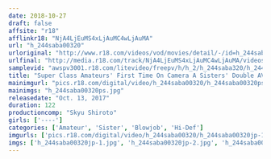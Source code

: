 ```yaml
---
date: 2018-10-27
draft: false
affsite: "r18"
afflinkr18: "NjA4LjEuMS4xLjAuMC4wLjAuMA"
url: "h_244saba00320"
urloriginal: "http://www.r18.com/videos/vod/movies/detail/-/id=h_244saba00320"
urlfinal: "http://media.r18.com/track/NjA4LjEuMS4xLjAuMC4wLjAuMA/videos/vod/movies/detail/-/id=h_244saba00320"
samplevid: "awspv3001.r18.com/litevideo/freepv/h/h_2/h_244saba320/h_244saba320_dmb_w.mp4"
title: "Super Class Amateurs' First Time On Camera A Sisters' Double AV Debut Meet Perverted Little Sister Mao Meet Slutty Big Sister Mai"
mainimgurl: "pics.r18.com/digital/video/h_244saba00320/h_244saba00320ps.jpg"
mainimgs: "h_244saba00320ps.jpg"
releasedate: "Oct. 13, 2017"
duration: 122
productioncomp: "Skyu Shiroto"
girls: ['----']
categories: ['Amateur', 'Sister', 'Blowjob', 'Hi-Def']
imgurls: ['pics.r18.com/digital/video/h_244saba00320/h_244saba00320jp-1.jpg', 'pics.r18.com/digital/video/h_244saba00320/h_244saba00320jp-2.jpg', 'pics.r18.com/digital/video/h_244saba00320/h_244saba00320jp-3.jpg', 'pics.r18.com/digital/video/h_244saba00320/h_244saba00320jp-4.jpg', 'pics.r18.com/digital/video/h_244saba00320/h_244saba00320jp-5.jpg', 'pics.r18.com/digital/video/h_244saba00320/h_244saba00320jp-6.jpg', 'pics.r18.com/digital/video/h_244saba00320/h_244saba00320jp-7.jpg', 'pics.r18.com/digital/video/h_244saba00320/h_244saba00320jp-8.jpg', 'pics.r18.com/digital/video/h_244saba00320/h_244saba00320jp-9.jpg', 'pics.r18.com/digital/video/h_244saba00320/h_244saba00320jp-10.jpg', 'pics.r18.com/digital/video/h_244saba00320/h_244saba00320jp-11.jpg', 'pics.r18.com/digital/video/h_244saba00320/h_244saba00320jp-12.jpg', 'pics.r18.com/digital/video/h_244saba00320/h_244saba00320jp-13.jpg', 'pics.r18.com/digital/video/h_244saba00320/h_244saba00320jp-14.jpg', 'pics.r18.com/digital/video/h_244saba00320/h_244saba00320jp-15.jpg', 'pics.r18.com/digital/video/h_244saba00320/h_244saba00320jp-16.jpg', 'pics.r18.com/digital/video/h_244saba00320/h_244saba00320jp-17.jpg', 'pics.r18.com/digital/video/h_244saba00320/h_244saba00320jp-18.jpg', 'pics.r18.com/digital/video/h_244saba00320/h_244saba00320jp-19.jpg', 'pics.r18.com/digital/video/h_244saba00320/h_244saba00320jp-20.jpg']
imgs: ['h_244saba00320jp-1.jpg', 'h_244saba00320jp-2.jpg', 'h_244saba00320jp-3.jpg', 'h_244saba00320jp-4.jpg', 'h_244saba00320jp-5.jpg', 'h_244saba00320jp-6.jpg', 'h_244saba00320jp-7.jpg', 'h_244saba00320jp-8.jpg', 'h_244saba00320jp-9.jpg', 'h_244saba00320jp-10.jpg', 'h_244saba00320jp-11.jpg', 'h_244saba00320jp-12.jpg', 'h_244saba00320jp-13.jpg', 'h_244saba00320jp-14.jpg', 'h_244saba00320jp-15.jpg', 'h_244saba00320jp-16.jpg', 'h_244saba00320jp-17.jpg', 'h_244saba00320jp-18.jpg', 'h_244saba00320jp-19.jpg', 'h_244saba00320jp-20.jpg']
---
```

